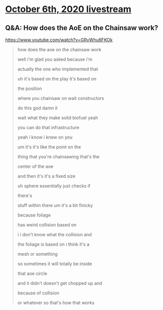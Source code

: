 # [October 6th, 2020 livestream](../2020-10-06.md)
## Q&A: How does the AoE on the Chainsaw work?
https://www.youtube.com/watch?v=GRvWhu6FKOk
> how does the aoe on the chainsaw work
> 
> well i'm glad you asked because i'm
> 
> actually the one who implemented that
> 
> uh it's based on the play it's based on
> 
> the position
> 
> where you chainsaw on wait constructors
> 
> do this god damn it
> 
> wait what they make solid biofuel yeah
> 
> you can do that infrastructure
> 
> yeah i know i knew on you
> 
> um it's it's like the point on the
> 
> thing that you're chainsawing that's the
> 
> center of the aoe
> 
> and then it's it's a fixed size
> 
> uh sphere essentially just checks if
> 
> there's
> 
> stuff within there um it's a bit finicky
> 
> because foliage
> 
> has weird collision based on
> 
> i i don't know what the collision and
> 
> the foliage is based on i think it's a
> 
> mesh or something
> 
> so sometimes it will totally be inside
> 
> that aoe circle
> 
> and it didn't doesn't get chopped up and
> 
> because of collision
> 
> or whatever so that's how that works
> 
